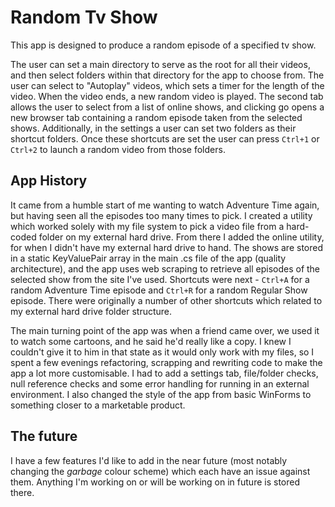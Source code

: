 # Random Tv Show

This app is designed to produce a random episode of a specified tv show.

The user can set a main directory to serve as the root for all their videos, and then select folders within that directory for the app to choose from. The user can select to "Autoplay" videos, which sets a timer for the length of the video. When the video ends, a new random video is played.
The second tab allows the user to select from a list of online shows, and clicking go opens a new browser tab containing a random episode taken from the selected shows.
Additionally, in the settings a user can set two folders as their shortcut folders. Once these shortcuts are set the user can press `Ctrl+1` or `Ctrl+2` to launch a random video from those folders. 


## App History

It came from a humble start of me wanting to watch Adventure Time again, but having seen all the episodes too many times to pick. I created a utility which worked solely with my file system to pick a video file from a hard-coded folder on my external hard drive.
From there I added the online utility, for when I didn't have my external hard drive to hand. The shows are stored in a static KeyValuePair array in the main .cs file of the app (quality architecture), and the app uses web scraping to retrieve all episodes of the selected show from the site I've used.
Shortcuts were next - `Ctrl+A` for a random Adventure Time episode and `Ctrl+R` for a random Regular Show episode. There were originally a number of other shortcuts which related to my external hard drive folder structure.

The main turning point of the app was when a friend came over, we used it to watch some cartoons, and he said he'd really like a copy. I knew I couldn't give it to him in that state as it would only work with my files, so I spent a few evenings refactoring, scrapping and rewriting code to make the app a lot more customisable. I had to add a settings tab, file/folder checks, null reference checks and some error handling for running in an external environment. I also changed the style of the app from basic WinForms to something closer to a marketable product.


## The future

I have a few features I'd like to add in the near future (most notably changing the *garbage* colour scheme) which each have an issue against them. Anything I'm working on or will be working on in future is stored there.
